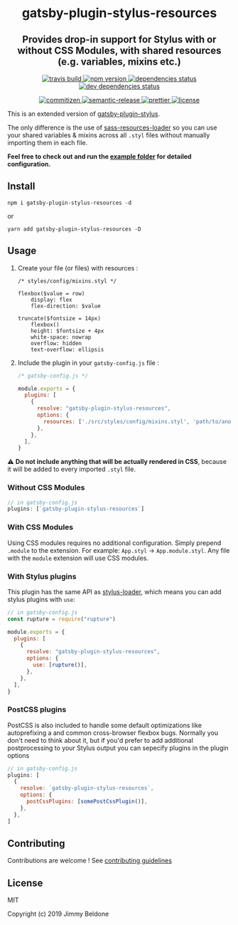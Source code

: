 <h1 align="center" style="border-bottom: none;">gatsby-plugin-stylus-resources</h1>
<h2 align="center">Provides drop-in support for Stylus with or without CSS Modules, with shared resources (e.g. variables, mixins etc.)</h2>

<p align="center">
    <a href="https://travis-ci.com/JimmyBeldone/gatsby-plugin-stylus-resources">
        <img alt="travis build" src="https://travis-ci.com/JimmyBeldone/gatsby-plugin-stylus-resources.svg?branch=master">
    </a>
    <a href="https://www.npmjs.com/package/gatsby-plugin-stylus-resources">
        <img alt="npm version" src="https://badgen.net/npm/v/gatsby-plugin-stylus-resources">
    </a>
    <a href="#badge">
        <img alt="dependencies status" src="https://badgen.net/david/dep/JimmyBeldone/gatsby-plugin-stylus-resources">
    </a>
    <a href="#badge">
        <img alt="dev dependencies status" src="https://badgen.net/david/dev/JimmyBeldone/gatsby-plugin-stylus-resources">
    </a>
</p>
<p align="center">
    <a href="http://commitizen.github.io/cz-cli/">
        <img alt="commitizen" src="https://img.shields.io/badge/commitizen-friendly-brightgreen.svg">
    </a>
    <a href="https://github.com/semantic-release/semantic-release">
        <img alt="semantic-release" src="https://img.shields.io/badge/%20%20%F0%9F%93%A6%F0%9F%9A%80-semantic--release-e10079.svg">
    </a>
    <a href="https://github.com/prettier/prettier">
        <img alt="prettier" src="https://img.shields.io/badge/styled_with-prettier-ff69b4.svg">
    </a>
    <a href="https://github.com/JimmyBeldone/gatsby-plugin-stylus-resources/blob/master/LICENSE">
        <img alt="license" src="https://badgen.net/github/license/JimmyBeldone/gatsby-plugin-stylus-resources">
    </a>
</p>

This is an extended version of [gatsby-plugin-stylus](https://github.com/gatsbyjs/gatsby/tree/master/packages/gatsby-plugin-stylus).

The only difference is the use of [sass-resources-loader](https://github.com/shakacode/sass-resources-loader) so you can use your shared variables & mixins across all `.styl` files without manually importing them in each file.

**Feel free to check out and run the [example folder](https://github.com/JimmyBeldone/gatsby-plugin-stylus-resources/tree/master/example) for detailed configuration.**

## Install

`npm i gatsby-plugin-stylus-resources -d`

or

`yarn add gatsby-plugin-stylus-resources -D`

## Usage

1. Create your file (or files) with resources :

    ```styl
    /* styles/config/mixins.styl */

    flexbox($value = row)
        display: flex
        flex-direction: $value

    truncate($fontsize = 14px)
        flexbox()
        height: $fontsize + 4px
        white-space: nowrap
        overflow: hidden
        text-overflow: ellipsis
    ```

2. Include the plugin in your `gatsby-config.js` file :

    ```javascript
    /* gatsby-config.js */

    module.exports = {
      plugins: [
        {
          resolve: "gatsby-plugin-stylus-resources",
          options: {
            resources: ['./src/styles/config/mixins.styl', 'path/to/another/file.styl'],
          },
        },
      ],
    }
    ```

⚠️ **Do not include anything that will be actually rendered in CSS**, because it will be added to every imported `.styl` file.

### Without CSS Modules

```javascript
// in gatsby-config.js
plugins: [`gatsby-plugin-stylus-resources`]
```

### With CSS Modules

Using CSS modules requires no additional configuration. Simply prepend `.module` to the extension. For example: `App.styl` -> `App.module.styl`.
Any file with the `module` extension will use CSS modules.

### With Stylus plugins

This plugin has the same API as
[stylus-loader](https://github.com/shama/stylus-loader#stylus-plugins), which
means you can add stylus plugins with `use`:

```javascript
// in gatsby-config.js
const rupture = require("rupture")

module.exports = {
  plugins: [
    {
      resolve: "gatsby-plugin-stylus-resources",
      options: {
        use: [rupture()],
      },
    },
  ],
}
```

### PostCSS plugins

PostCSS is also included to handle some default optimizations like autoprefixing a
and common cross-browser flexbox bugs. Normally you don't need to think about it, but if
you'd prefer to add additional postprocessing to your Stylus output you can sepecify plugins
in the plugin options

```javascript
// in gatsby-config.js
plugins: [
  {
    resolve: `gatsby-plugin-stylus-resources`,
    options: {
      postCssPlugins: [somePostCssPlugin()],
    },
  },
]
```

## Contributing

Contributions are welcome ! See [contributing guidelines](https://github.com/JimmyBeldone/gatsby-plugin-webpack-bundle-analyser-v2/blob/master/CONTRIBUTING.md)

## License

MIT

Copyright (c) 2019 Jimmy Beldone
